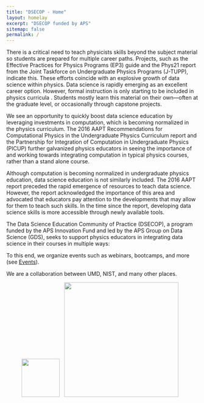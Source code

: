 ```yaml
---
title: "DSECOP - Home"
layout: homelay
excerpt: "DSECOP funded by APS"
sitemap: false
permalink: /
---
```


There is a critical need to teach physicists skills beyond the subject material so students are prepared for multiple career paths. Projects, such as the Effective Practices for Physics Programs (EP3) guide and the Phys21 report from the Joint Taskforce on Undergraduate Physics Programs (J-TUPP), indicate this. These efforts coincide with an explosive growth of data science within physics. Data science is rapidly emerging as an excellent career option. However, formal instruction is only starting to be included in physics curricula . Students mostly learn this material on their own—often at the graduate level, or occasionally through capstone projects.

We see an opportunity to quickly boost data science education by leveraging investments in computation, which is becoming normalized in the physics curriculum. The 2016 AAPT Recommendations for Computational Physics in the Undergraduate Physics Curriculum report and the Partnership for Integration of Computation in Undergraduate Physics (PICUP) further galvanized physics educators in seeing the importance of and working towards integrating computation in typical physics courses, rather than a stand alone course.

Although computation is becoming normalized in undergraduate physics education, data science education is not similarly included. The 2016 AAPT report preceded the rapid emergence of resources to teach data science. However, the report acknowledged the importance of this area and advocated that educators pay attention to the developments that may allow for them to teach such skills. In the time since the report, developing data science skills is more accessible through newly available tools.

The Data Science Education Community of Practice (DSECOP), a program funded by the APS Innovation Fund and led by the APS Group on Data Science (GDS), seeks to support physics educators in integrating data science in their courses in multiple ways:



<!-- <div markdown="0" id="carousel" class="carousel slide" data-ride="carousel" data-interval="4000" data-pause="hover" >
    <ol class="carousel-indicators">
        <li data-target="#carousel" data-slide-to="0" class="active"></li>
        <li data-target="#carousel" data-slide-to="1"></li>
        <li data-target="#carousel" data-slide-to="2"></li>
        <li data-target="#carousel" data-slide-to="3"></li>
        <li data-target="#carousel" data-slide-to="4"></li>
    </ol>

    <div class="carousel-inner" markdown="0">
        <div class="item active">
            <img src="{{ site.url }}{{ site.baseurl }}/images/slider7001400/index.jpg" alt="Slide 1" />
        </div>
        <div class="item">
            <img src="{{ site.url }}{{ site.baseurl }}/images/slider7001400/index1.jpg" alt="Slide 2" />
        </div>
        <div class="item">
            <img src="{{ site.url }}{{ site.baseurl }}/images/slider7001400/index2.jpg" alt="Slide 3" />
        </div>
        <div class="item">
            <img src="{{ site.url }}{{ site.baseurl }}/images/slider7001400/index3.jpg" alt="Slide 4" />
        </div>
    </div>
  <a class="left carousel-control" href="#carousel" role="button" data-slide="prev">
    <span class="glyphicon glyphicon-chevron-left" aria-hidden="true"></span>
    <span class="sr-only">Previous</span>
  </a>
  <a class="right carousel-control" href="#carousel" role="button" data-slide="next">
    <span class="glyphicon glyphicon-chevron-right" aria-hidden="true"></span>
    <span class="sr-only">Next</span>
  </a>
</div> -->


To this end, we organize events such as webinars, bootcamps, and more (see [Events](events)).

We are a collaboration between UMD, NIST, and many other places.

<figure>
  <img src="{{ site.url }}{{ site.baseurl }}/images/logopic/apslogo.gif" style="width: 100px">&nbsp;&nbsp;
  <img src="{{ site.url }}{{ site.baseurl }}/images/logopic/IPST.png" style="width: 300px">&nbsp;&nbsp;&nbsp;
  <!-- <img src="{{ site.url }}{{ site.baseurl }}/images/logopic/NIST.png" style="width: 180px"> -->
</figure>

